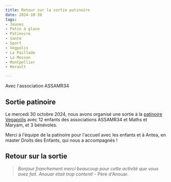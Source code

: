```yaml
---
title: Retour sur la sortie patinoire
date: 2024-10-30
tags:
- Jeunes
- Patin à glace
- Patinoire
- Santé
- Sport
- Vegpolis
- La Paillade
- La Mosson
- Montpellier
- Herault

---
```


Avec l'association ASSAMR34 

<!--more-->

## Sortie patinoire

Le mercedi 30 octobre 2024, nous avons organisé une sortie à la [patinoire Vegapolis](https://www.vegapolis.fr/) avec 12 enfants des associations ASSAMR34 et Maths et Maryam, et 3 bénévoles. 

Merci à l'équipe de la patinoire pour l'accueil avec les enfants et à Antea, en master Droits des Enfants, qui nous a accompagnés !

## Retour sur la sortie

> _Bonjour franchement merci beaucoup pour cette activité que vous avez fait. Anouar était trop content!_ - Père d'Anouar.